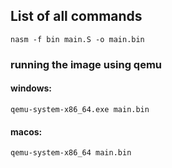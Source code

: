 ## List of all commands
    nasm -f bin main.S -o main.bin

### running the image using qemu
#### windows:
    qemu-system-x86_64.exe main.bin
#### macos:
    qemu-system-x86_64 main.bin
